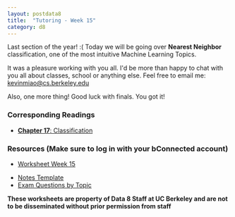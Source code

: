 ```yaml
---
layout: postdata8
title:  "Tutoring - Week 15"
category: d8
---
```


Last section of the year! :( Today we will be going over **Nearest Neighbor** classification, one of the most intuitive Machine Learning Topics.

It was a pleasure working with you all. I'd be more than happy to chat with you all about classes, school or anything else. Feel free to email me: kevinmiao@cs.berkeley.edu

Also, one more thing! Good luck with finals. You got it! 

### Corresponding Readings

- [**Chapter 17**: Classification](https://www.inferentialthinking.com/chapters/17/1/Nearest_Neighbors.html)

### Resources (Make sure to log in with your bConnected account)

- [Worksheet Week 15](https://drive.google.com/file/d/1lcPax4QjS8pxvgiwoLJ_NgQxlu-Qocra/view?usp=sharing)
<!-- - [Notes Section 1](/assets/docs/tutsec15-sec1.pdf) -->
<!-- - [Notes Section 2](/assets/docs/tutsec15-sec2.pdf) -->
- [Notes Template](/assets/docs/tutsec15.pdf)
- [Exam Questions by Topic](/)
<!-- - [Solutions (Restricted Access)](https://drive.google.com/file/d/16WRDMrTfPEsr9fTTFAkpjxmfvo36Rf1d/view?usp=sharing) -->



**These worksheets are property of Data 8 Staff at UC Berkeley and are not to be disseminated without prior permission from staff**
